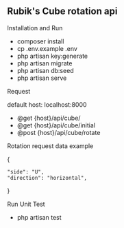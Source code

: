 

## Rubik's Cube rotation api

Installation and Run

- composer install
- cp .env.example .env
- php artisan key:generate
- php artisan migrate
- php artisan db:seed
- php artisan serve

Request

default host: localhost:8000

- @get {host}/api/cube/
- @get {host}/api/cube/initial
- @post {host}/api/cube/rotate

Rotation request data example

{
    
    "side": "U",
    "direction": "horizontal",
}


Run Unit Test

- php artisan test
